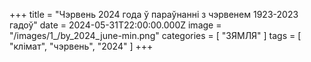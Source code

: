 +++
title = "Чэрвень 2024 года ў параўнанні з чэрвенем 1923-2023 гадоў"
date = 2024-05-31T22:00:00.000Z
image = "/images/1_/by_2024_june-min.png"
categories = [ "ЗЯМЛЯ" ]
tags = [ "клiмат", "чэрвень", "2024" ]
+++

